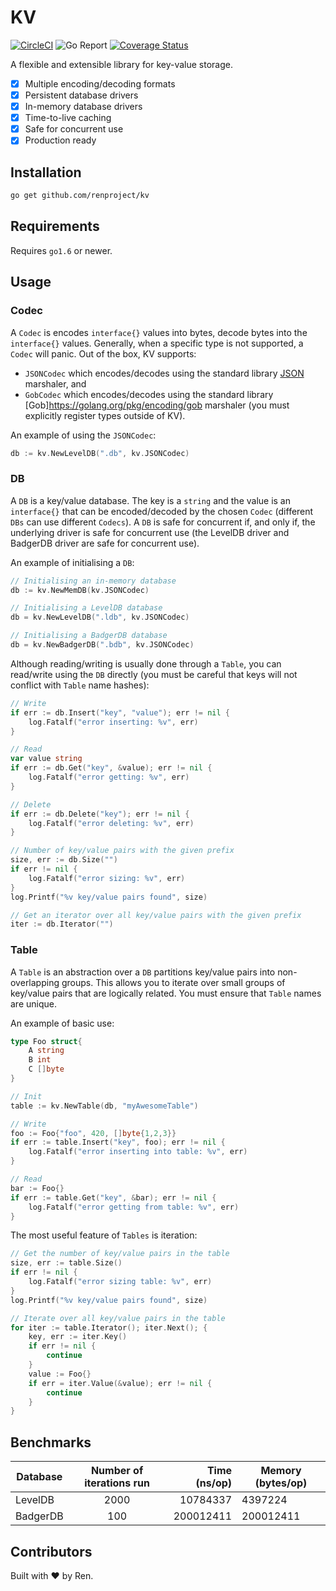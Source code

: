 # KV

[![CircleCI](https://circleci.com/gh/renproject/kv/tree/master.svg?style=shield)](https://circleci.com/gh/renproject/kv/tree/master)
![Go Report](https://goreportcard.com/badge/github.com/renproject/kv)
[![Coverage Status](https://coveralls.io/repos/github/renproject/kv/badge.svg?branch=master)](https://coveralls.io/github/renproject/kv?branch=master)

A flexible and extensible library for key-value storage.

- [x] Multiple encoding/decoding formats
- [x] Persistent database drivers
- [x] In-memory database drivers
- [x] Time-to-live caching
- [x] Safe for concurrent use
- [x] Production ready

Installation
------------

```sh
go get github.com/renproject/kv
```

Requirements
------------

Requires `go1.6` or newer.

Usage
-----

### Codec

A `Codec` is encodes `interface{}` values into bytes, decode bytes into the `interface{}` values. Generally, when a specific type is not supported, a `Codec` will panic. Out of the box, KV supports:

- `JSONCodec` which encodes/decodes using the standard library [JSON](https://golang.org/pkg/encoding/json) marshaler, and
- `GobCodec` which encodes/decodes using the standard library [Gob]https://golang.org/pkg/encoding/gob marshaler (you must explicitly register types outside of KV).

An example of using the `JSONCodec`:

```go
db := kv.NewLevelDB(".db", kv.JSONCodec)
```

### DB

A `DB` is a key/value database. The key is a `string` and the value is an `interface{}` that can be encoded/decoded by the chosen `Codec` (different `DBs` can use different `Codecs`). A `DB` is safe for concurrent if, and only if, the underlying driver is safe for concurrent use (the LevelDB driver and BadgerDB driver are safe for concurrent use).

An example of initialising a `DB`:

```go
// Initialising an in-memory database 
db := kv.NewMemDB(kv.JSONCodec)

// Initialising a LevelDB database
db = kv.NewLevelDB(".ldb", kv.JSONCodec)

// Initialising a BadgerDB database 
db = kv.NewBadgerDB(".bdb", kv.JSONCodec)
```

Although reading/writing is usually done through a `Table`, you can read/write using the `DB` directly (you must be careful that keys will not conflict with `Table` name hashes):

```go
// Write
if err := db.Insert("key", "value"); err != nil {
    log.Fatalf("error inserting: %v", err)
}

// Read
var value string
if err := db.Get("key", &value); err != nil {
    log.Fatalf("error getting: %v", err)
}

// Delete
if err := db.Delete("key"); err != nil {
    log.Fatalf("error deleting: %v", err)
}

// Number of key/value pairs with the given prefix
size, err := db.Size("")
if err != nil {
    log.Fatalf("error sizing: %v", err)
}
log.Printf("%v key/value pairs found", size)

// Get an iterator over all key/value pairs with the given prefix
iter := db.Iterator("")
```


### Table

A `Table` is an abstraction over a `DB` partitions key/value pairs into non-overlapping groups. This allows you to iterate over small groups of key/value pairs that are logically related. You must ensure that `Table` names are unique.

An example of basic use:

```go
type Foo struct{
    A string
    B int
    C []byte
}

// Init
table := kv.NewTable(db, "myAwesomeTable")

// Write
foo := Foo{"foo", 420, []byte{1,2,3}}
if err := table.Insert("key", foo); err != nil {
    log.Fatalf("error inserting into table: %v", err)
}

// Read
bar := Foo{}
if err := table.Get("key", &bar); err != nil {
    log.Fatalf("error getting from table: %v", err)
}
```

The most useful feature of `Tables` is iteration:

```go
// Get the number of key/value pairs in the table
size, err := table.Size()
if err != nil {
    log.Fatalf("error sizing table: %v", err)
}
log.Printf("%v key/value pairs found", size)

// Iterate over all key/value pairs in the table
for iter := table.Iterator(); iter.Next(); {
    key, err := iter.Key()
    if err != nil {
        continue
    }
    value := Foo{}
    if err = iter.Value(&value); err != nil {
        continue
    }
}
```

Benchmarks
----------

| Database | Number of iterations run | Time (ns/op) | Memory (bytes/op) |
|----------|:------------------------:|-------------:|-------------------|
| LevelDB  |           2000           |     10784337 |   4397224         |
| BadgerDB |            100           |    200012411 | 200012411         |

Contributors
------------

Built with ❤ by Ren.

